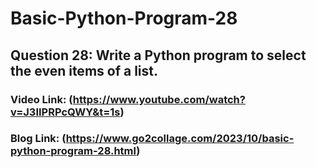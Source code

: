 # Basic-Python-Program-28

## Question 28: Write a Python program to select the even items of a list.

### Video Link: (https://www.youtube.com/watch?v=J3IIPRPcQWY&t=1s)

### Blog Link: (https://www.go2collage.com/2023/10/basic-python-program-28.html)
